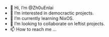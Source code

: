 - 👋 Hi, I’m @Zh0uEnlai
- 👀 I’m interested in democractic projects.
- 🌱 I’m currently learning NixOS.
- 💞️ I’m looking to collaborate on leftist projects.
- 📫 How to reach me ...

<!---
Zh0uEnlai/Zh0uEnlai is a ✨ special ✨ repository because its `README.md` (this file) appears on your GitHub profile.
You can click the Preview link to take a look at your changes.
--->
